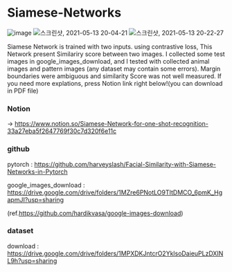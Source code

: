 # Siamese-Networks
![image](https://user-images.githubusercontent.com/65028694/118462082-47c45480-b739-11eb-8e63-b7e5a56079eb.png)
![스크린샷, 2021-05-13 20-04-21](https://user-images.githubusercontent.com/65028694/118461604-cc62a300-b738-11eb-8e21-f931af34c256.png)
![스크린샷, 2021-05-13 20-22-27](https://user-images.githubusercontent.com/65028694/118464407-c7ebb980-b73b-11eb-9c50-e202e0b914ed.png)


Siamese Network is trained with two inputs. using contrastive loss, This Network present Similariry score between two images. I collected some test images in google_images_download, and I tested with collected animal images and pattern images (any dataset may contain some errors). Margin boundaries were ambiguous and similarity Score was not well measured.
If you need more explations, press Notion link right below!(you can download in PDF file)

### Notion
-> https://www.notion.so/Siamese-Network-for-one-shot-recognition-33a27eba5f2647769f30c7d320f6e11c


### github
pytorch : https://github.com/harveyslash/Facial-Similarity-with-Siamese-Networks-in-Pytorch 

google_images_download : https://drive.google.com/drive/folders/1MZre6PNotLO9TItDMCO_6pmK_HgapmJI?usp=sharing

(ref.https://github.com/hardikvasa/google-images-download)

### dataset
download : https://drive.google.com/drive/folders/1MPXDKJntcrO2YklsoDaieuPLzDXINL9h?usp=sharing
